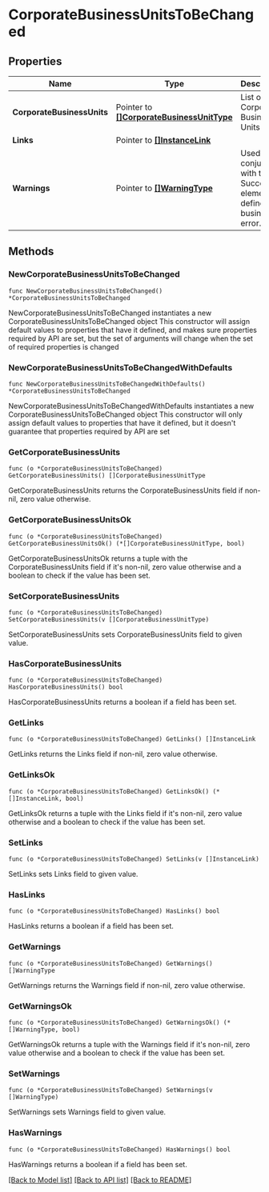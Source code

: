 # CorporateBusinessUnitsToBeChanged

## Properties

Name | Type | Description | Notes
------------ | ------------- | ------------- | -------------
**CorporateBusinessUnits** | Pointer to [**[]CorporateBusinessUnitType**](CorporateBusinessUnitType.md) | List of Corporate Business Units. | [optional] 
**Links** | Pointer to [**[]InstanceLink**](InstanceLink.md) |  | [optional] 
**Warnings** | Pointer to [**[]WarningType**](WarningType.md) | Used in conjunction with the Success element to define a business error. | [optional] 

## Methods

### NewCorporateBusinessUnitsToBeChanged

`func NewCorporateBusinessUnitsToBeChanged() *CorporateBusinessUnitsToBeChanged`

NewCorporateBusinessUnitsToBeChanged instantiates a new CorporateBusinessUnitsToBeChanged object
This constructor will assign default values to properties that have it defined,
and makes sure properties required by API are set, but the set of arguments
will change when the set of required properties is changed

### NewCorporateBusinessUnitsToBeChangedWithDefaults

`func NewCorporateBusinessUnitsToBeChangedWithDefaults() *CorporateBusinessUnitsToBeChanged`

NewCorporateBusinessUnitsToBeChangedWithDefaults instantiates a new CorporateBusinessUnitsToBeChanged object
This constructor will only assign default values to properties that have it defined,
but it doesn't guarantee that properties required by API are set

### GetCorporateBusinessUnits

`func (o *CorporateBusinessUnitsToBeChanged) GetCorporateBusinessUnits() []CorporateBusinessUnitType`

GetCorporateBusinessUnits returns the CorporateBusinessUnits field if non-nil, zero value otherwise.

### GetCorporateBusinessUnitsOk

`func (o *CorporateBusinessUnitsToBeChanged) GetCorporateBusinessUnitsOk() (*[]CorporateBusinessUnitType, bool)`

GetCorporateBusinessUnitsOk returns a tuple with the CorporateBusinessUnits field if it's non-nil, zero value otherwise
and a boolean to check if the value has been set.

### SetCorporateBusinessUnits

`func (o *CorporateBusinessUnitsToBeChanged) SetCorporateBusinessUnits(v []CorporateBusinessUnitType)`

SetCorporateBusinessUnits sets CorporateBusinessUnits field to given value.

### HasCorporateBusinessUnits

`func (o *CorporateBusinessUnitsToBeChanged) HasCorporateBusinessUnits() bool`

HasCorporateBusinessUnits returns a boolean if a field has been set.

### GetLinks

`func (o *CorporateBusinessUnitsToBeChanged) GetLinks() []InstanceLink`

GetLinks returns the Links field if non-nil, zero value otherwise.

### GetLinksOk

`func (o *CorporateBusinessUnitsToBeChanged) GetLinksOk() (*[]InstanceLink, bool)`

GetLinksOk returns a tuple with the Links field if it's non-nil, zero value otherwise
and a boolean to check if the value has been set.

### SetLinks

`func (o *CorporateBusinessUnitsToBeChanged) SetLinks(v []InstanceLink)`

SetLinks sets Links field to given value.

### HasLinks

`func (o *CorporateBusinessUnitsToBeChanged) HasLinks() bool`

HasLinks returns a boolean if a field has been set.

### GetWarnings

`func (o *CorporateBusinessUnitsToBeChanged) GetWarnings() []WarningType`

GetWarnings returns the Warnings field if non-nil, zero value otherwise.

### GetWarningsOk

`func (o *CorporateBusinessUnitsToBeChanged) GetWarningsOk() (*[]WarningType, bool)`

GetWarningsOk returns a tuple with the Warnings field if it's non-nil, zero value otherwise
and a boolean to check if the value has been set.

### SetWarnings

`func (o *CorporateBusinessUnitsToBeChanged) SetWarnings(v []WarningType)`

SetWarnings sets Warnings field to given value.

### HasWarnings

`func (o *CorporateBusinessUnitsToBeChanged) HasWarnings() bool`

HasWarnings returns a boolean if a field has been set.


[[Back to Model list]](../README.md#documentation-for-models) [[Back to API list]](../README.md#documentation-for-api-endpoints) [[Back to README]](../README.md)


